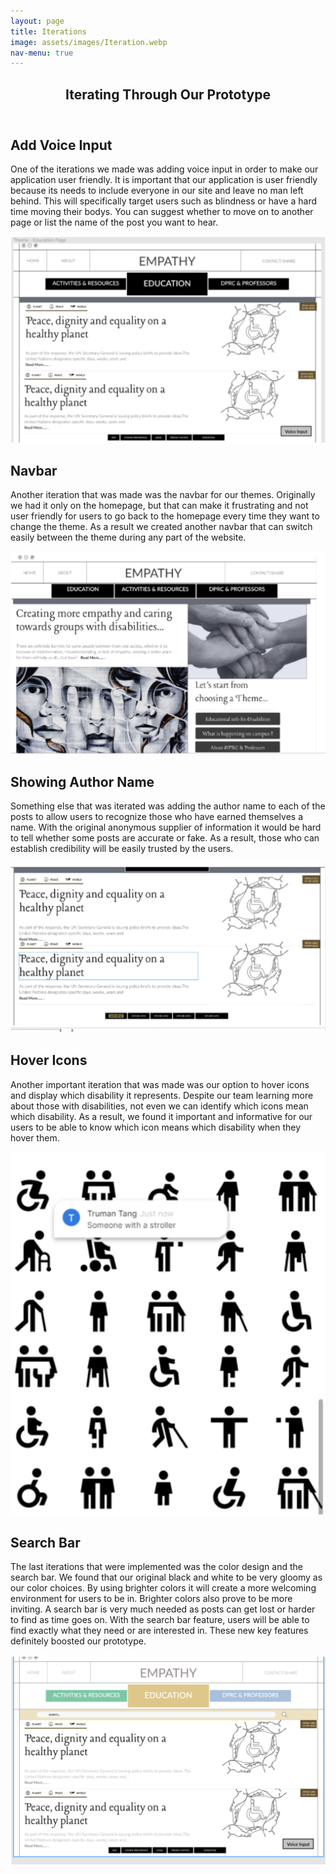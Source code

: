 ```yaml
---
layout: page
title: Iterations
image: assets/images/Iteration.webp
nav-menu: true
---
```


<!-- Main -->
<div id="main" class="alt">

<!-- One -->
<section id="one">
	<div class="inner">
		<header class="major">
			<h1>Iterating Through Our Prototype</h1>
		</header>

<!-- Content -->
<h2 id="content">Add Voice Input</h2>
<p>One of the iterations we made was adding voice input in order to make our application user friendly. It is important that our application is user friendly because its needs to include everyone in our site and leave no man left behind. This will specifically target users such as blindness or have a hard time moving their bodys. You can suggest whether to move on to another page or list the name of the post you want to hear.</p>
<img src="assets/images/trumen/trumen-1.png">
		

<h2 id="content">Navbar</h2>
<p>Another iteration that was made was the navbar for our themes. Originally we had it only on the homepage, but that can make it frustrating and not user friendly for users to go back to the homepage every time they want to change the theme. As a result we created another navbar that can switch easily between the theme during any part of the website.</p>
<img src="assets/images/trumen/trumen-2.png">

<h2 id="content">Showing Author Name</h2>
<p>Something else that was iterated was adding the author name to each of the posts to allow users to recognize those who have earned themselves a name. With the original anonymous supplier of information it would be hard to tell whether some posts are accurate or fake. As a result, those who can establish credibility will be easily trusted by the users.</p>
<img src="assets/images/trumen/trumen-3.png">

<h2 id="content">Hover Icons</h2>
<p>Another important iteration that was made was our option to hover icons and display which disability it represents. Despite our  team learning more about those with disabilities, not even we can identify which icons mean which disability. As a result, we found it important and informative for our users to be able to know which icon means which disability when they hover them.</p>
<img src="assets/images/trumen/trumen-4.png">
		
<h2 id="content">Search Bar</h2>
<p>The last iterations that were implemented was the color design and the search bar. We found that our original black and white to be very gloomy as our color choices. By using brighter colors it will create a more welcoming environment for users to be in. Brighter colors also prove to be more inviting. A search bar is very much needed as posts can get lost or harder to find as time goes on. With the search bar feature, users will be able to find exactly what they need or are interested in. These new key features definitely boosted our prototype.</p>
<img src="assets/images/trumen/trumen-5.png">
		
</div>
</section>

</div>

